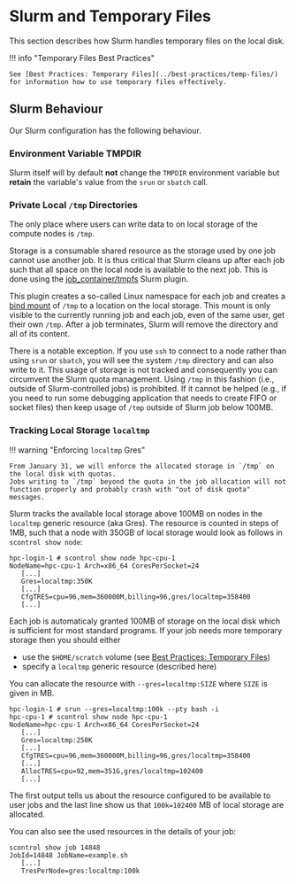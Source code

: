 # Slurm and Temporary Files

This section describes how Slurm handles temporary files on the local disk.

!!! info "Temporary Files Best Practices"

    See [Best Practices: Temporary Files](../best-practices/temp-files/) for information how to use temporary files effectively.

## Slurm Behaviour

Our Slurm configuration has the following behaviour.

### Environment Variable TMPDIR

Slurm itself will by default **not** change the `TMPDIR` environment variable but **retain** the variable's value from the `srun` or `sbatch` call.

### Private Local `/tmp` Directories

The only place where users can write data to on local storage of the compute nodes is `/tmp`.

Storage is a consumable shared resource as the storage used by one job cannot use another job.
It is thus critical that Slurm cleans up after each job such that all space on the local node is available to the next job.
This is done using the [job_container/tmpfs](https://slurm.schedmd.com/job_container.conf.html) Slurm plugin.

This plugin creates a so-called Linux namespace for each job and creates a [bind mount](https://unix.stackexchange.com/questions/198590/what-is-a-bind-mount) of `/tmp` to a location on the local storage.
This mount is only visible to the currently running job and each job, even of the same user, get their own `/tmp`.
After a job terminates, Slurm will remove the directory and all of its content.

There is a notable exception.
If you use `ssh` to connect to a node rather than using `srun` or `sbatch`, you will see the system `/tmp` directory and can also write to it.
This usage of storage is not tracked and consequently you can circumvent the Slurm quota management.
Using `/tmp` in this fashion (i.e., outside of Slurm-controlled jobs) is prohibited.
If it cannot be helped (e.g., if you need to run some debugging application that needs to create FIFO or socket files) then keep usage of `/tmp` outside of Slurm job below 100MB.

### Tracking Local Storage `localtmp`

!!! warning "Enforcing `localtmp` Gres"

    From January 31, we will enforce the allocated storage in `/tmp` on the local disk with quotas.
    Jobs writing to `/tmp` beyond the quota in the job allocation will not function properly and probably crash with "out of disk quota" messages.

Slurm tracks the available local storage above 100MB on nodes in the `localtmp` generic resource (aka Gres).
The resource is counted in steps of 1MB, such that a node with 350GB of local storage would look as follows in `scontrol show node`:

```
hpc-login-1 # scontrol show node hpc-cpu-1
NodeName=hpc-cpu-1 Arch=x86_64 CoresPerSocket=24
   [...]
   Gres=localtmp:350K
   [...]
   CfgTRES=cpu=96,mem=360000M,billing=96,gres/localtmp=358400
   [...]
```

Each job is automaticaly granted 100MB of storage on the local disk which is sufficient for most standard programs.
If your job needs more temporary storage then you should either

- use the `$HOME/scratch` volume (see [Best Practices: Temporary Files](../best-practices/temp-files/))
- specify a `localtmp` generic resource (described here)

You can allocate the resource with `--gres=localtmp:SIZE` where `SIZE` is given in MB.

```
hpc-login-1 # srun --gres=localtmp:100k --pty bash -i
hpc-cpu-1 # scontrol show node hpc-cpu-1
NodeName=hpc-cpu-1 Arch=x86_64 CoresPerSocket=24
   [...]
   Gres=localtmp:250K
   [...]
   CfgTRES=cpu=96,mem=360000M,billing=96,gres/localtmp=358400
   [...]
   AllocTRES=cpu=92,mem=351G,gres/localtmp=102400
   [...]
```

The first output tells us about the resource configured to be available to user jobs and the last line show us that `100k=102400` MB of local storage are allocated.

You can also see the used resources in the details of your job:

```
scontrol show job 14848
JobId=14848 JobName=example.sh
   [...]
   TresPerNode=gres:localtmp:100k
```